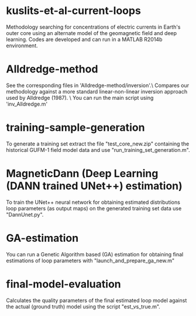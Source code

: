 # kuslits-et-al-current-loops
Methodology searching for concentrations of electric currents in Earth's outer core using an alternate model of the geomagnetic field and deep learning.
Codes are developed and can run in a MATLAB R2014b environment.

# Alldredge-method
See the corresponding files in 'Alldredge-method/inversion'.\\
Compares our methodology against a more standard linear-non-linear inversion approach used by Alldredge (1987). \\
You can run the main script using 'inv_Alldredge.m'

# training-sample-generation
To generate a training set extract the file "test_core_new.zip" containing the historical GUFM-1 field model data and use "run_training_set_generation.m".

# MagneticDann (Deep Learning (DANN trained UNet++) estimation)
To train the UNet++ neural network for obtaining estimated distributions loop parameters (as output maps) on the generated training set data use "DannUnet.py".

# GA-estimation
You can run a Genetic Algorithm based (GA) estimation for obtaining final estimations of loop parameters with "launch_and_prepare_ga_new.m"

# final-model-evaluation
Calculates the quality parameters of the final estimated loop model against the actual (ground truth) model using the script "est_vs_true.m".
